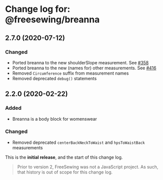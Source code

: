 # Change log for: @freesewing/breanna


## 2.7.0 (2020-07-12)

### Changed

 - Ported breanna to the new shoulderSlope measurement. See [#358](https://github.com/freesewing/freesewing/issues/358)
 - Ported breanna to the new (names for) other measurements. See [#416](https://github.com/freesewing/freesewing/issues/416)
 - Removed `Circumference` suffix from measurement names
 - Removed deprecated `debug()` statements

## 2.2.0 (2020-02-22)

### Added

 - Breanna is a body block for womenswear

### Changed

 - Removed deprecated `centerBackNeckToWaist` and `hpsToWaistBack` measurements


This is the **initial release**, and the start of this change log.

> Prior to version 2, FreeSewing was not a JavaScript project.
> As such, that history is out of scope for this change log.

